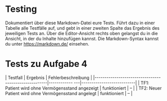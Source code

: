 # Testing

Dokumentiert über diese Markdown-Datei eure Tests. Führt dazu in einer Tabelle alle Testfälle auf,
und gebt in einer zweiten Spalte das Ergebnis des jeweiligen Tests an. Über die Editor-Ansicht rechts oben
gelangst du in die Ansicht, in der du Inhalte hinzufügen kannst. Die Markdown-Syntax kannst du unter 
https://markdown.de/ einsehen.

# Tests zu Aufgabe 4

| Testfall                                             | Ergebnis       | Fehlerbeschreibung        |
|------------------------------------------------------|------------ ---|---------------------------|
| TF1: Patient wird ohne Vermögensstand angezeigt      | funktioniert   | –                         |
| TF2: Neuer Patient wird ohne Vermögensstand angelegt | funktioniert   | –                         |
